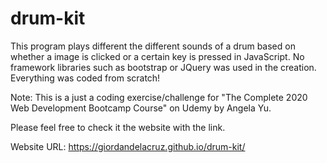 # drum-kit
This program plays different the different sounds of a drum based on whether a image is clicked or a certain key is pressed in JavaScript.
No framework libraries such as bootstrap or JQuery was used in the creation. Everything was coded from scratch!

Note: This is a just a coding exercise/challenge for "The Complete 2020 Web Development Bootcamp Course" on Udemy by Angela Yu.
     
Please feel free to check it the website with the link.

Website URL: https://giordandelacruz.github.io/drum-kit/
